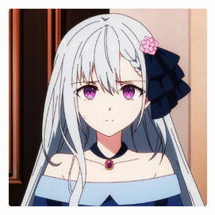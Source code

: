 <p align="center"><img src="https://github.com/Indifferental/Indifferental/blob/main/photo.jpg?raw=true" alt="logo" style="width: 400px; border-radius: 0.5vw"/></p>
